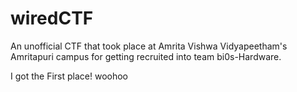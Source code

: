 # wiredCTF

An unofficial CTF that took place at Amrita Vishwa Vidyapeetham's Amritapuri campus for getting recruited into team bi0s-Hardware.

I got the First place! woohoo
